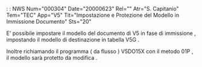  :  : NWS Num="000304" Date="20000623" Rel="" Atr="S. Capitanio" Tem="TEC" App="V5" Tit="Impostazione e Protezione del Modello in Immissione Documento" Sts="20"

E' possibile impostare il modello del documento di V5 in fase di immissione , impostando il modello
di destinazione in tabella V5G .

Inoltre richiamando il programma  ( da flusso ) V5DO15X con il metodo 01P , il modello sarà protetto da modifica .



